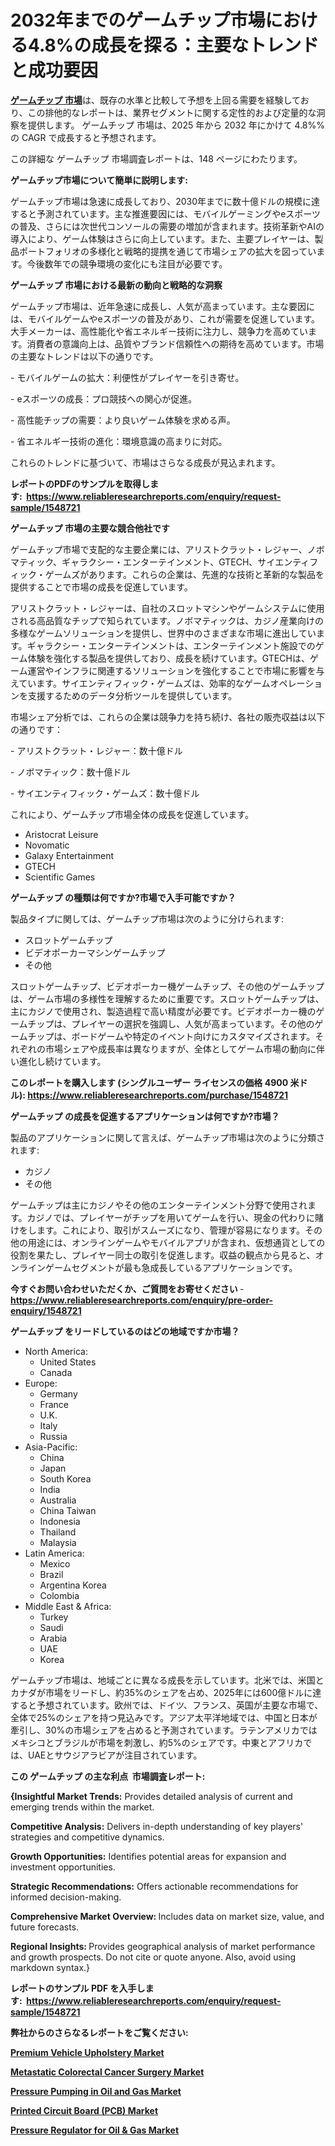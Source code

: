 <p><h1>2032年までのゲームチップ市場における4.8%の成長を探る：主要なトレンドと成功要因</h1></p><p data-sourcepos="1:1-1:157"><strong><a href="https://www.reliableresearchreports.com/gaming-chips-r1548721?utm_campaign=110&utm_medium=36&utm_source=Github&utm_content=ia&utm_term=22032025&utm_id=gaming-chips">ゲームチップ 市場</a></strong>は、既存の水準と比較して予想を上回る需要を経験しており、この排他的なレポートは、業界セグメントに関する定性的および定量的な洞察を提供します。 ゲームチップ 市場は、2025 年から 2032 年にかけて 4.8%% の CAGR で成長すると予想されます。</p>
<p data-sourcepos="3:1-3:50">この詳細な ゲームチップ 市場調査レポートは、148 ページにわたります。</p>
<p><strong>ゲームチップ市場について簡単に説明します:</strong></p>
<p><p>ゲームチップ市場は急速に成長しており、2030年までに数十億ドルの規模に達すると予測されています。主な推進要因には、モバイルゲーミングやeスポーツの普及、さらには次世代コンソールの需要の増加が含まれます。技術革新やAIの導入により、ゲーム体験はさらに向上しています。また、主要プレイヤーは、製品ポートフォリオの多様化と戦略的提携を通じて市場シェアの拡大を図っています。今後数年での競争環境の変化にも注目が必要です。</p></p>
<p><strong>ゲームチップ 市場における最新の動向と戦略的な洞察</strong></p>
<p><p>ゲームチップ市場は、近年急速に成長し、人気が高まっています。主な要因には、モバイルゲームやeスポーツの普及があり、これが需要を促進しています。大手メーカーは、高性能化や省エネルギー技術に注力し、競争力を高めています。消費者の意識向上は、品質やブランド信頼性への期待を高めています。市場の主要なトレンドは以下の通りです。</p><p>- モバイルゲームの拡大：利便性がプレイヤーを引き寄せ。</p><p>- eスポーツの成長：プロ競技への関心が促進。</p><p>- 高性能チップの需要：より良いゲーム体験を求める声。</p><p>- 省エネルギー技術の進化：環境意識の高まりに対応。</p><p>これらのトレンドに基づいて、市場はさらなる成長が見込まれます。</p></p>
<p><strong>レポートのPDFのサンプルを取得します</strong><strong>:&nbsp;&nbsp;<a href="https://www.reliableresearchreports.com/enquiry/request-sample/1548721?utm_campaign=110&utm_medium=36&utm_source=Github&utm_content=ia&utm_term=22032025&utm_id=gaming-chips">https://www.reliableresearchreports.com/enquiry/request-sample/1548721</a></strong></p>
<p><strong>ゲームチップ 市場の主要な競合他社です</strong></p>
<p><p>ゲームチップ市場で支配的な主要企業には、アリストクラット・レジャー、ノボマティック、ギャラクシー・エンターテインメント、GTECH、サイエンティフィック・ゲームズがあります。これらの企業は、先進的な技術と革新的な製品を提供することで市場の成長を促進しています。</p><p>アリストクラット・レジャーは、自社のスロットマシンやゲームシステムに使用される高品質なチップで知られています。ノボマティックは、カジノ産業向けの多様なゲームソリューションを提供し、世界中のさまざまな市場に進出しています。ギャラクシー・エンターテインメントは、エンターテインメント施設でのゲーム体験を強化する製品を提供しており、成長を続けています。GTECHは、ゲーム運営やインフラに関連するソリューションを強化することで市場に影響を与えています。サイエンティフィック・ゲームズは、効率的なゲームオペレーションを支援するためのデータ分析ツールを提供しています。</p><p>市場シェア分析では、これらの企業は競争力を持ち続け、各社の販売収益は以下の通りです：</p><p>- アリストクラット・レジャー：数十億ドル</p><p>- ノボマティック：数十億ドル</p><p>- サイエンティフィック・ゲームズ：数十億ドル</p><p>これにより、ゲームチップ市場全体の成長を促進しています。</p></p>
<p><ul><li>Aristocrat Leisure</li><li>Novomatic</li><li>Galaxy Entertainment</li><li>GTECH</li><li>Scientific Games</li></ul></p>
<p><strong>ゲームチップ の種類は何ですか?市場で入手可能ですか？</strong></p>
<p>製品タイプに関しては、ゲームチップ市場は次のように分けられます:</p>
<p><ul><li>スロットゲームチップ</li><li>ビデオポーカーマシンゲームチップ</li><li>その他</li></ul></p>
<p><p>スロットゲームチップ、ビデオポーカー機ゲームチップ、その他のゲームチップは、ゲーム市場の多様性を理解するために重要です。スロットゲームチップは、主にカジノで使用され、製造過程で高い精度が必要です。ビデオポーカー機のゲームチップは、プレイヤーの選択を強調し、人気が高まっています。その他のゲームチップは、ボードゲームや特定のイベント向けにカスタマイズされます。それぞれの市場シェアや成長率は異なりますが、全体としてゲーム市場の動向に伴い進化し続けています。</p></p>
<p><strong>このレポートを購入します (シングルユーザー ライセンスの価格 4900 米ドル):&nbsp;<a href="https://www.reliableresearchreports.com/purchase/1548721?utm_campaign=110&utm_medium=36&utm_source=Github&utm_content=ia&utm_term=22032025&utm_id=gaming-chips">https://www.reliableresearchreports.com/purchase/1548721</a></strong></p>
<p><strong>ゲームチップ の成長を促進するアプリケーションは何ですか?市場？</strong></p>
<p>製品のアプリケーションに関して言えば、ゲームチップ市場は次のように分類されます:</p>
<p><ul><li>カジノ</li><li>その他</li></ul></p>
<p><p>ゲームチップは主にカジノやその他のエンターテインメント分野で使用されます。カジノでは、プレイヤーがチップを用いてゲームを行い、現金の代わりに賭けをします。これにより、取引がスムーズになり、管理が容易になります。その他の用途には、オンラインゲームやモバイルアプリが含まれ、仮想通貨としての役割を果たし、プレイヤー同士の取引を促進します。収益の観点から見ると、オンラインゲームセグメントが最も急成長しているアプリケーションです。</p></p>
<p><strong>今すぐお問い合わせいただくか、ご質問をお寄せください</strong><strong>&nbsp;</strong>-<strong><a href="https://www.reliableresearchreports.com/enquiry/pre-order-enquiry/1548721?utm_campaign=110&utm_medium=36&utm_source=Github&utm_content=ia&utm_term=22032025&utm_id=gaming-chips">https://www.reliableresearchreports.com/enquiry/pre-order-enquiry/1548721</a></strong></p>
<p><strong>ゲームチップ をリードしているのはどの地域ですか市場？</strong></p>
<p><ul>
    <li>
        North America:
        <ul>
            <li>United States</li>
            <li>Canada</li>
        </ul>
    </li>
    <li>
        Europe:
        <ul>
            <li>Germany</li>
            <li>France</li>
            <li>U.K.</li>
            <li>Italy</li>
            <li>Russia</li>
        </ul>
    </li>
    <li>
        Asia-Pacific:
        <ul>
            <li>China</li>
            <li>Japan</li>
            <li>South Korea</li>
            <li>India</li>
            <li>Australia</li>
            <li>China Taiwan</li>
            <li>Indonesia</li>
            <li>Thailand</li>
            <li>Malaysia</li>
        </ul>
    </li>
    <li>
        Latin America:
        <ul>
            <li>Mexico</li>
            <li>Brazil</li>
            <li>Argentina Korea</li>
            <li>Colombia</li>
        </ul>
    </li>
    <li>
        Middle East & Africa:
        <ul>
            <li>Turkey</li>
            <li>Saudi</li>
            <li>Arabia</li>
            <li>UAE</li>
            <li>Korea</li>
        </ul>
    </li>
    </ul></p>
<p><p>ゲームチップ市場は、地域ごとに異なる成長を示しています。北米では、米国とカナダが市場をリードし、約35%のシェアを占め、2025年には600億ドルに達すると予想されています。欧州では、ドイツ、フランス、英国が主要な市場で、全体で25%のシェアを持つ見込みです。アジア太平洋地域では、中国と日本が牽引し、30%の市場シェアを占めると予測されています。ラテンアメリカではメキシコとブラジルが市場を刺激し、約5%のシェアです。中東とアフリカでは、UAEとサウジアラビアが注目されています。</p></p>
<p><strong>この ゲームチップ の主な利点&nbsp; 市場調査レポート:</strong></p>
<p><strong>{Insightful Market Trends:</strong> Provides detailed analysis of current and emerging trends within the market.</p>
<p><strong>Competitive Analysis:</strong> Delivers in-depth understanding of key players' strategies and competitive dynamics.</p>
<p><strong>Growth Opportunities:</strong> Identifies potential areas for expansion and investment opportunities.</p>
<p><strong>Strategic Recommendations:</strong> Offers actionable recommendations for informed decision-making.</p>
<p><strong>Comprehensive Market Overview: </strong>Includes data on market size, value, and future forecasts.</p>
<p><strong>Regional Insights: </strong>Provides geographical analysis of market performance and growth prospects. Do not cite or quote anyone. Also, avoid using markdown syntax.}</p>
<p><strong>レポートのサンプル PDF を入手します:&nbsp;</strong><strong>&nbsp;<a href="https://www.reliableresearchreports.com/enquiry/request-sample/1548721?utm_campaign=110&utm_medium=36&utm_source=Github&utm_content=ia&utm_term=22032025&utm_id=gaming-chips">https://www.reliableresearchreports.com/enquiry/request-sample/1548721</a></strong></p>
<p></p>
<p></p>
<p></p>
<p></p>
<p><strong>弊社からのさらなるレポートをご覧ください:</strong></p>
<p><strong><p><a href="https://github.com/baatetoshda/Market-Research-Report-List-1/blob/main/premium-vehicle-upholstery-market.md?utm_campaign=110&utm_medium=36&utm_source=Github&utm_content=ia&utm_term=22032025&utm_id=gaming-chips">Premium Vehicle Upholstery Market</a></p><p><a href="https://github.com/zdybelzinn/Market-Research-Report-List-1/blob/main/metastatic-colorectal-cancer-surgery-market.md?utm_campaign=110&utm_medium=36&utm_source=Github&utm_content=ia&utm_term=22032025&utm_id=gaming-chips">Metastatic Colorectal Cancer Surgery Market</a></p><p><a href="https://github.com/siwerhommer97/Market-Research-Report-List-1/blob/main/pressure-pumping-in-oil-and-gas-market.md?utm_campaign=110&utm_medium=36&utm_source=Github&utm_content=ia&utm_term=22032025&utm_id=gaming-chips">Pressure Pumping in Oil and Gas Market</a></p><p><a href="https://github.com/tabormahay2f/Market-Research-Report-List-1/blob/main/printed-circuit-board-pcb-market.md?utm_campaign=110&utm_medium=36&utm_source=Github&utm_content=ia&utm_term=22032025&utm_id=gaming-chips">Printed Circuit Board (PCB) Market</a></p><p><a href="https://github.com/naingbiner7i/Market-Research-Report-List-1/blob/main/pressure-regulator-for-oil-gas-market.md?utm_campaign=110&utm_medium=36&utm_source=Github&utm_content=ia&utm_term=22032025&utm_id=gaming-chips">Pressure Regulator for Oil & Gas Market</a></p></strong></p>